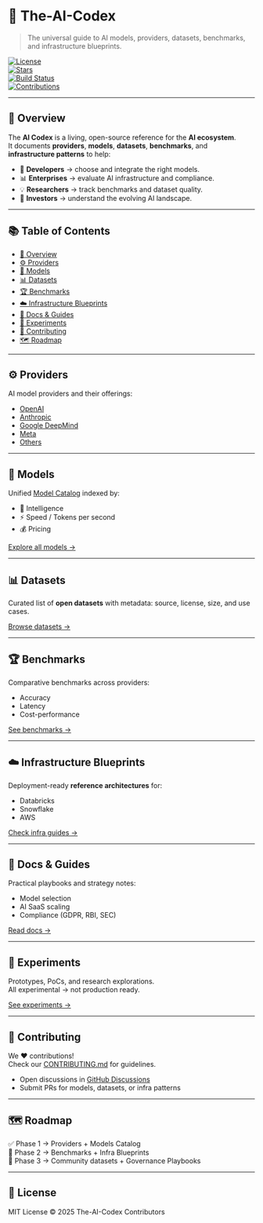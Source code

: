 # 🧭 The-AI-Codex  

> The universal guide to AI models, providers, datasets, benchmarks, and infrastructure blueprints.  

[![License](https://img.shields.io/badge/license-MIT-green.svg)](LICENSE)  
[![Stars](https://img.shields.io/github/stars/your-org/The-AI-Codex?style=social)](https://github.com/your-org/The-AI-Codex/stargazers)  
[![Build Status](https://img.shields.io/badge/build-passing-brightgreen)](#)  
[![Contributions](https://img.shields.io/badge/contributions-welcome-blue)](CONTRIBUTING.md)  

---

## 📖 Overview
The **AI Codex** is a living, open-source reference for the **AI ecosystem**.  
It documents **providers**, **models**, **datasets**, **benchmarks**, and **infrastructure patterns** to help:  

- 🚀 **Developers** → choose and integrate the right models.  
- 📊 **Enterprises** → evaluate AI infrastructure and compliance.  
- 💡 **Researchers** → track benchmarks and dataset quality.  
- 💼 **Investors** → understand the evolving AI landscape.  

---

## 📚 Table of Contents
- [📖 Overview](#-overview)
- [⚙️ Providers](#️-providers)
- [🤖 Models](#-models)
- [📊 Datasets](#-datasets)
- [🏆 Benchmarks](#-benchmarks)
- [☁️ Infrastructure Blueprints](#️-infrastructure-blueprints)
- [📘 Docs & Guides](#-docs--guides)
- [🧪 Experiments](#-experiments)
- [🚀 Contributing](#-contributing)
- [🗺 Roadmap](#-roadmap)

---

## ⚙️ Providers
AI model providers and their offerings:  

- [OpenAI](providers/openai.md)  
- [Anthropic](providers/anthropic.md)  
- [Google DeepMind](providers/google.md)  
- [Meta](providers/meta.md)  
- [Others](providers/others.md)  

---

## 🤖 Models
Unified [Model Catalog](models/README.md) indexed by:  
- 🧠 Intelligence  
- ⚡ Speed / Tokens per second  
- 💰 Pricing  

[Explore all models →](models/README.md)  

---

## 📊 Datasets
Curated list of **open datasets** with metadata: source, license, size, and use cases.  

[Browse datasets →](datasets/README.md)  

---

## 🏆 Benchmarks
Comparative benchmarks across providers:  
- Accuracy  
- Latency  
- Cost-performance  

[See benchmarks →](benchmarks/README.md)  

---

## ☁️ Infrastructure Blueprints
Deployment-ready **reference architectures** for:  
- Databricks  
- Snowflake  
- AWS  

[Check infra guides →](infra/README.md)  

---

## 📘 Docs & Guides
Practical playbooks and strategy notes:  
- Model selection  
- AI SaaS scaling  
- Compliance (GDPR, RBI, SEC)  

[Read docs →](docs/README.md)  

---

## 🧪 Experiments
Prototypes, PoCs, and research explorations.  
All experimental → not production ready.  

[See experiments →](experiments/README.md)  

---

## 🚀 Contributing
We ❤️ contributions!  
Check our [CONTRIBUTING.md](CONTRIBUTING.md) for guidelines.  

- Open discussions in [GitHub Discussions](https://github.com/your-org/The-AI-Codex/discussions)  
- Submit PRs for models, datasets, or infra patterns  

---

## 🗺 Roadmap
✅ Phase 1 → Providers + Models Catalog  
🔄 Phase 2 → Benchmarks + Infra Blueprints  
🚀 Phase 3 → Community datasets + Governance Playbooks  

---

## 📜 License
MIT License © 2025 The-AI-Codex Contributors
